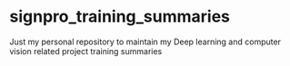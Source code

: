 # signpro_training_summaries
Just my personal repository to maintain my Deep learning and computer vision related project training summaries
